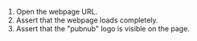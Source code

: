 1. Open the webpage URL.
2. Assert that the webpage loads completely.
3. Assert that the "pubnub" logo is visible on the page.